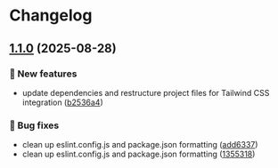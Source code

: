 # Changelog

## [1.1.0](https://github.com/zincognity/astro-github-activity/compare/1.0.1...1.1.0) (2025-08-28)


### 🎉 New features

* update dependencies and restructure project files for Tailwind CSS integration ([b2536a4](https://github.com/zincognity/astro-github-activity/commit/b2536a4147648fc45b108f002caae115c6e2f2a3))


### 🐛 Bug fixes

* clean up eslint.config.js and package.json formatting ([add6337](https://github.com/zincognity/astro-github-activity/commit/add6337640d7d2e215337f5f69fa73ef95496aba))
* clean up eslint.config.js and package.json formatting ([1355318](https://github.com/zincognity/astro-github-activity/commit/1355318c3a77b5a821afb1454921543118726090))
